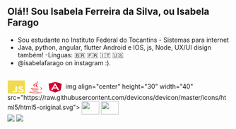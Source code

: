 ## Olá!! Sou Isabela Ferreira da Silva, ou Isabela Farago
- Sou estudante no Instituto Federal do Tocantins - Sistemas para internet
- Java, python, angular, flutter Android e IOS, js, Node, UX/UI disign também!
-Línguas: 🇧🇷 🇫🇷 🇮🇹 🇺🇸 
- @isabelafarago on instagram :).
<div style="display: inline_block"><br>
  <img align="center" height="30" width="40" src="https://raw.githubusercontent.com/devicons/devicon/master/icons/javascript/javascript-plain.svg">
  <img align="center"  height="30" width="40"
src="https://raw.githubusercontent.com/devicons/devicon/master/icons/java/java-plain.svg">
  <img align="center" height="30" width="40" 
src="https://raw.githubusercontent.com/devicons/devicon/master/icons/angular/angular-original.svg">
  img align="center" height="30" width="40" src="https://raw.githubusercontent.com/devicons/devicon/master/icons/html5/html5-original.svg">
   <img align="center" height="30" width="40" 
src="https://raw.githubusercontent.com/devicons/devicon/master/icons/html5/flutter-original.svg">
   <img align="center" height="30" width="40" 
src="https://raw.githubusercontent.com/devicons/devicon/master/icons/html5/nodejs-original.svg">
  
  
  
  
  
 <div> 
  <a href="https://instagram.com/isabelafarago" target="_blank"><img src="https://img.shields.io/badge/-Instagram-%23E4405F?style=for-the-badge&logo=instagram&logoColor=white" target="_blank"></a>
  <a href="https://www.linkedin.com/in/isabela-ferreira-da-silva-223b18257/" target="_blank"><img src="https://img.shields.io/badge/-LinkedIn-%230077B5?style=for-the-badge&logo=linkedin&logoColor=white" target="_blank"></a> 
 
</div> 
 
